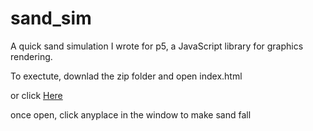 # sand_sim

A quick sand simulation I wrote for p5, a JavaScript library for graphics rendering. 

To exectute, downlad the zip folder and open index.html

or click <a href="https://rawcdn.githack.com/Michael-Dyer/sand_sim/70ed79a1b9af69e0cee66e4ddbbf8bc1054870ac/sand_improved_2020_03_03_00_23_43/index.html">Here</a> 


once open, click anyplace in the window to make sand fall
